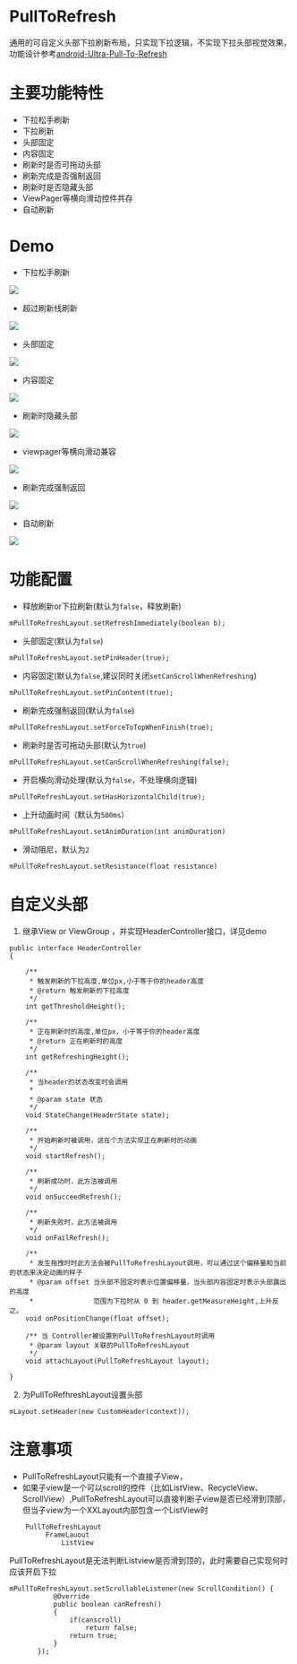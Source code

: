 # PullToRefresh
通用的可自定义头部下拉刷新布局，只实现下拉逻辑，不实现下拉头部视觉效果，功能设计参考[android-Ultra-Pull-To-Refresh](https://github.com/liaohuqiu/android-Ultra-Pull-To-Refresh)

# 主要功能特性
 
 * 下拉松手刷新
 * 下拉刷新
 * 头部固定
 * 内容固定
 * 刷新时是否可拖动头部
 * 刷新完成是否强制返回
 * 刷新时是否隐藏头部
 * ViewPager等横向滑动控件共存
 * 自动刷新

# Demo
 * 下拉松手刷新
 
![](https://github.com/dzysghr/PullToRefresh/raw/master/gif/%E4%B8%8B%E6%8B%89%E9%87%8A%E6%94%BE%E5%88%B7%E6%96%B0_clip.gif)
 
* 超过刷新线刷新

![](https://github.com/dzysghr/PullToRefresh/raw/master/gif/%E8%B6%85%E8%BF%87%E5%88%B7%E6%96%B0%E7%BA%BF%E5%88%B7%E6%96%B0_clip.gif)

* 头部固定

![](https://github.com/dzysghr/PullToRefresh/raw/master/gif/%E5%A4%B4%E9%83%A8%E5%9B%BA%E5%AE%9A_clip.gif)

* 内容固定

![](https://github.com/dzysghr/PullToRefresh/raw/master/gif/%E5%86%85%E5%AE%B9%E5%9B%BA%E5%AE%9A_clip.gif)

* 刷新时隐藏头部

![](https://github.com/dzysghr/PullToRefresh/raw/master/gif/%E9%9A%90%E8%97%8F%E5%A4%B4%E9%83%A8_clip.gif)

* viewpager等横向滑动兼容

![](https://github.com/dzysghr/PullToRefresh/raw/master/gif/%E6%A8%AA%E5%90%91_clip.gif)

* 刷新完成强制返回

![](https://github.com/dzysghr/PullToRefresh/raw/master/gif/%E5%BC%BA%E5%88%B6%E8%BF%94%E5%9B%9E_clip.gif)

* 自动刷新

![](https://github.com/dzysghr/PullToRefresh/raw/master/gif/%E8%87%AA%E5%8A%A8%E5%88%B7%E6%96%B0_clip.gif)

 
# 功能配置

* 释放刷新or下拉刷新(默认为`false`，释放刷新)

```
mPullToRefreshLayout.setRefreshImmediately(boolean b);
```

* 头部固定(默认为`false`)
```
mPullToRefreshLayout.setPinHeader(true);
```

* 内容固定(默认为`false`,建议同时关闭`setCanScrollWhenRefreshing`)
```
mPullToRefreshLayout.setPinContent(true);
```

* 刷新完成强制返回(默认为`false`)
```
mPullToRefreshLayout.setForceToTopWhenFinish(true);
```

* 刷新时是否可拖动头部(默认为`true`)
```
mPullToRefreshLayout.setCanScrollWhenRefreshing(false);
```

* 开启横向滑动处理(默认为`false`，不处理横向逻辑)

```
mPullToRefreshLayout.setHasHorizontalChild(true);
```


* 上升动画时间（默认为`500ms`）

```
mPullToRefreshLayout.setAnimDuration(int animDuration)
```

* 滑动阻尼，默认为`2`

```
mPullToRefreshLayout.setResistance(float resistance)
```

# 自定义头部

1. 继承View or ViewGroup ，并实现HeaderController接口，详见demo
```
public interface HeaderController
{

    /**
     * 触发刷新的下拉高度,单位px,小于等于你的header高度
     * @return 触发刷新的下拉高度
     */
    int getThresholdHeight();

    /**
     * 正在刷新时的高度,单位px，小于等于你的header高度
     * @return 正在刷新时的高度
     */
    int getRefreshingHeight();

    /**
     * 当header的状态改变时会调用
     *
     * @param state 状态
     */
    void StateChange(HeaderState state);

    /**
     * 开始刷新时被调用，这在个方法实现正在刷新时的动画
     */
    void startRefresh();

    /**
     * 刷新成功时，此方法被调用
     */
    void onSucceedRefresh();

    /**
     * 刷新失败时，此方法被调用
     */
    void onFailRefresh();

    /**
     * 发生拖拽时时此方法会被PullToRefreshLayout调用，可以通过这个偏移量和当前的状态来决定动画的样子
     * @param offset 当头部不固定时表示位置偏移量，当头部内容固定时表示头部露出的高度
     *               范围为下拉时从 0 到 header.getMeasureHeight,上升反之。
    void onPositionChange(float offset);

    /** 当 Controller被设置到PullToRefreshLayout时调用
     * @param layout 关联的PullToRefreshLayout
     */
    void attachLayout(PullToRefreshLayout layout);

}
```

2. 为PullToRefhreshLayout设置头部
```
mLayout.setHeader(new CustomHeader(context));
```
# 注意事项

* PullToRefreshLayout只能有一个直接子View，
* 如果子view是一个可以scroll的控件（比如ListView、RecycleView、ScrollView）,PullToRefreshLayout可以直接判断子view是否已经滑到顶部，但当子view为一个XXLayout内部包含一个ListView时


```
    PullToRefreshLayout
         FrameLauout
             ListView
 ```
 PullToRefreshLayout是无法判断Listview是否滑到顶的，此时需要自己实现何时应该开启下拉
 ```
 mPullToRefreshLayout.setScrollableListener(new ScrollCondition() {
            @Override
            public boolean canRefresh()
            {
                if(canscroll)
                    return false;
                return true;
            }
        });
 ```
